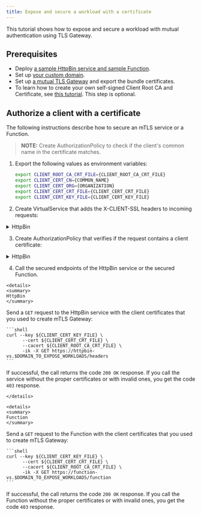 ```yaml
---
title: Expose and secure a workload with a certificate
---
```


This tutorial shows how to expose and secure a workload with mutual authentication using TLS Gateway.

## Prerequisites

* Deploy [a sample HttpBin service and sample Function](../apix-01-create-workload.md).
* Set up [your custom domain](../apix-02-setup-custom-domain-for-workload.md).
* Set up [a mutual TLS Gateway](../apix-03-set-up-tls-gateway.md) and export the bundle certificates.
* To learn how to create your own self-signed Client Root CA and Certificate, see [this tutorial](../../00-security/sec-02-mtls-selfsign-client-certicate.md). This step is optional.

## Authorize a client with a certificate

The following instructions describe how to secure an mTLS service or a Function. 
>**NOTE:** Create AuthorizationPolicy to check if the client's common name in the certificate matches.

1. Export the following values as environment variables:

   ```bash
   export CLIENT_ROOT_CA_CRT_FILE={CLIENT_ROOT_CA_CRT_FILE}
   export CLIENT_CERT_CN={COMMON_NAME}
   export CLIENT_CERT_ORG={ORGANIZATION}
   export CLIENT_CERT_CRT_FILE={CLIENT_CERT_CRT_FILE}
   export CLIENT_CERT_KEY_FILE={CLIENT_CERT_KEY_FILE}
   ```
2. Create VirtualService that adds the X-CLIENT-SSL headers to incoming requests:
   
  <div tabs>
    <details>
    <summary>
    HttpBin
    </summary>
    Run:

    ```bash
    cat <<EOF | kubectl apply -f - 
    apiVersion: networking.istio.io/v1alpha3
    kind: VirtualService
    metadata:
      name: httpbin-vs
      namespace: ${NAMESPACE}
    spec:
      hosts:
      - "httpbin-vs.${DOMAIN_TO_EXPOSE_WORKLOADS}"
      gateways:
      - ${MTLS_GATEWAY_NAME}
      http:
      - route:
        - destination:
            port:
              number: 8000
            host: httpbin
          headers:
            request:
              set:
                X-CLIENT-SSL-CN: "%DOWNSTREAM_PEER_SUBJECT%"
                X-CLIENT-SSL-SAN: "%DOWNSTREAM_PEER_URI_SAN%"
                X-CLIENT-SSL-ISSUER: "%DOWNSTREAM_PEER_ISSUER%"
    EOF
    ```
    </details>
    <details>
    <summary>
    Function
    </summary>

    Run:
    ```bash
    cat <<EOF | kubectl apply -f - 
    apiVersion: networking.istio.io/v1alpha3
    kind: VirtualService
    metadata:
      name: function-vs
      namespace: ${NAMESPACE}
    spec:
      hosts:
      - "function-vs.${DOMAIN_TO_EXPOSE_WORKLOADS}"
      gateways:
      - ${MTLS_GATEWAY_NAME}
      http:
      - route:
        - destination:
            port:
              number: 80
            host: function
          headers:
            request:
              set:
                X-CLIENT-SSL-CN: "%DOWNSTREAM_PEER_SUBJECT%"
                X-CLIENT-SSL-SAN: "%DOWNSTREAM_PEER_URI_SAN%"
                X-CLIENT-SSL-ISSUER: "%DOWNSTREAM_PEER_ISSUER%"
    EOF
    ```
    </details>
  </div>

3. Create AuthorizationPolicy that verifies if the request contains a client certificate:
   
  <div tabs>
    <details>
    <summary>
    HttpBin
    </summary>
    
    Run:
    
    ```bash
    cat <<EOF | kubectl apply -f -
    apiVersion: security.istio.io/v1beta1
    kind: AuthorizationPolicy
    metadata:
      name: test-authz-policy
      namespace: ${NAMESPACE}
    spec:
      action: ALLOW
      rules:
      - to:
        - operation:
            hosts: ["httpbin-vs.${DOMAIN_TO_EXPOSE_WORKLOADS}"]
        when:
        - key: request.headers[X-Client-Ssl-Cn]
          values: ["O=${CLIENT_CERT_ORG},CN=${CLIENT_CERT_CN}"]
    EOF
    ```
    </details>
    <details>
    <summary>
    Function
    </summary>

    Run:
    ```bash
    cat <<EOF | kubectl apply -f -
    apiVersion: security.istio.io/v1beta1
    kind: AuthorizationPolicy
    metadata:
      name: test-authz-policy
      namespace: ${NAMESPACE}
    spec:
      action: ALLOW
      rules:
      - to:
        - operation:
            hosts: ["function-vs.${DOMAIN_TO_EXPOSE_WORKLOADS}"]
        when:
        - key: request.headers[X-Client-Ssl-Cn]
          values: ["O=${CLIENT_CERT_ORG},CN=${CLIENT_CERT_CN}"]
    EOF
    ```
    </details>
  </div>

4. Call the secured endpoints of the HttpBin service or the secured Function.

  <div tabs>

    <details>
    <summary>
    HttpBin
    </summary>

  Send a `GET` request to the HttpBin service with the client certificates that you used to create mTLS Gateway:

    ```shell
    curl --key ${CLIENT_CERT_KEY_FILE} \
          --cert ${CLIENT_CERT_CRT_FILE} \
          --cacert ${CLIENT_ROOT_CA_CRT_FILE} \
          -ik -X GET https://httpbin-vs.$DOMAIN_TO_EXPOSE_WORKLOADS/headers
    ```

  If successful, the call returns the code `200 OK` response. If you call the service without the proper certificates or with invalid ones, you get the code `403` response.

    </details>

    <details>
    <summary>
    Function
    </summary>

  Send a `GET` request to the Function with the client certificates that you used to create mTLS Gateway:

    ```shell
    curl --key ${CLIENT_CERT_KEY_FILE} \
          --cert ${CLIENT_CERT_CRT_FILE} \
          --cacert ${CLIENT_ROOT_CA_CRT_FILE} \
          -ik -X GET https://function-vs.$DOMAIN_TO_EXPOSE_WORKLOADS/function
    ```

  If successful, the call returns the code `200 OK` response. If you call the Function without the proper certificates or with invalid ones, you get the code `403` response.
    </details>
  </div>